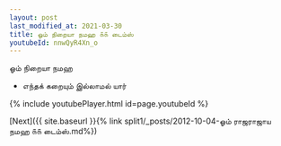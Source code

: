 ```yaml
---
layout: post
last_modified_at: 2021-03-30
title: ஓம் நிறையா நமஹ ௧௧ டைம்ஸ்
youtubeId: nnwQyR4Xn_o
---
```

 
 
 ஓம் நிறையா நமஹ  
 
 -  எந்தக் கறையும் இல்லாமல் யார் 
 
  
 
  
 
 
 
 
 
 


{% include youtubePlayer.html id=page.youtubeId %}
 
[Next]({{ site.baseurl }}{% link  split1/_posts/2012-10-04-ஓம் ராஜராஜாய நமஹ ௧௧ டைம்ஸ்.md%})
 
